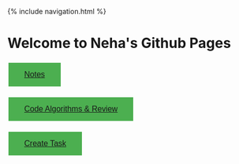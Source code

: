 {% include navigation.html %}
# Welcome to Neha's Github Pages


<button style="
  background-color: #4CAF50;
  border: none;
  color: white;
  padding: 15px 32px;
  text-align: center;
  text-decoration: none;
  display: inline-block;
  font-size: 16px;
  margin: 4px 2px;
  cursor: pointer;"><a href="https://nehapavani.github.io/individual.github.io/notes"> Notes </a></button>

<button style="
  background-color: #4CAF50;
  border: none;
  color: white;
  padding: 15px 32px;
  text-align: center;
  text-decoration: none;
  display: inline-block;
  font-size: 16px;
  margin: 4px 2px;
  cursor: pointer;"><a href="https://nehapavani.github.io/individual.github.io/code"> Code Algorithms & Review </a></button>
  
  <button style="
  background-color: #4CAF50;
  border: none;
  color: white;
  padding: 15px 32px;
  text-align: center;
  text-decoration: none;
  display: inline-block;
  font-size: 16px;
  margin: 4px 2px;
  cursor: pointer;"><a href="https://nehapavani.github.io/individual.github.io/createtask"> Create Task </a></button>

